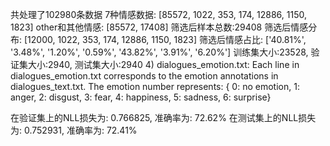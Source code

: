 共处理了102980条数据
7种情感数据: [85572, 1022, 353, 174, 12886, 1150, 1823]
other和其他情感: [85572, 17408]
筛选后样本总数:29408
筛选后情感分布: [12000, 1022, 353, 174, 12886, 1150, 1823]
筛选后情感占比: ['40.81%', '3.48%', '1.20%', '0.59%', '43.82%', '3.91%', '6.20%']
训练集大小:23528, 验证集大小:2940, 测试集大小:2940
4) dialogues_emotion.txt: Each line in dialogues_emotion.txt corresponds to the emotion annotations in dialogues_text.txt.
                          The emotion number represents: { 0: no emotion, 1: anger, 2: disgust, 3: fear, 4: happiness, 5: sadness, 6: surprise}

在验证集上的NLL损失为: 0.766825, 准确率为: 72.62%
在测试集上的NLL损失为: 0.752931, 准确率为: 72.41%